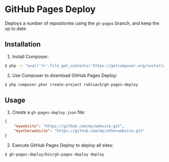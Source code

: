 # GitHub Pages Deploy

Deploys a number of repositories using the `gh-pages` branch, and keep the up to
date.


## Installation

1. Install Composer:
``` bash
$ php -r "eval('?>'.file_get_contents('https://getcomposer.org/installer'));"
```

2. Use Composer to download GitHub Pages Deploy:
``` bash
$ php composer.phar create-project robloach/gh-pages-deploy
```


## Usage

1. Create a `gh-pages-deploy.json` file:
``` json
{
    "mywebsite": "https://github.com/my/website.git",
    "myotherwebsite": "https://github.com/my/otherwebsite.git"
}
```

2. Execute GitHub Pages Deploy to deploy all sites:
``` bash
$ gh-pages-deploy/bin/gh-pages-deploy deploy
```
